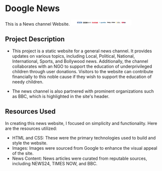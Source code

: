 # Doogle News
This is a News channel Website.
<img src="image-1-1900x100.png" alt="Doogle-logo" width="200"/>


## Project Description
- This project is a static website for a general news channel. It provides updates on various topics, including Local, Political, National, International, Sports, and Bollywood news. Additionally, the channel collaborates with an NGO to support the education of underprivileged children through user donations. Visitors to the website can contribute financially to this noble cause if they wish to support the education of needy children.

- The news channel is also partnered with prominent organizations such as BBC, which is highlighted in the site's header.

## Resources Used
In creating this news website, I focused on simplicity and functionality. Here are the resources utilized:
- HTML and CSS: These were the primary technologies used to build and style the website.
- Images: Images were sourced from Google to enhance the visual appeal of the site.
- News Content: News articles were curated from reputable sources, including NEWS24, TIMES NOW, and BBC.


